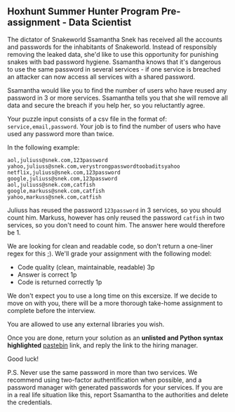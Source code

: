 ## Hoxhunt Summer Hunter Program Pre-assignment - Data Scientist

The dictator of Snakeworld Ssamantha Snek has received all the accounts and passwords for the inhabitants of Snakeworld. Instead of responsibly removing the leaked data, she'd like to use this opportunity for punishing snakes with bad password hygiene. Ssamantha knows that it's dangerous to use the same password in several services - if one service is breached an attacker can now access all services with a shared password. 

Ssamantha would like you to find the number of users who have reused any password in 3 or more services. Ssamantha tells you that she will remove all data and secure the breach if you help her, so you reluctantly agree. 

Your puzzle input consists of a csv file in the format of: `service,email,password`. Your job is to find the number of users who have used any password more than twice. 

In the following example: 

```
aol,juliuss@snek.com,123password
yahoo,juliuss@snek.com,verystrongpasswordtoobaditsyahoo
netflix,juliuss@snek.com,123password
google,juliuss@snek.com,123password
aol,juliuss@snek.com,catfish
google,markuss@snek.com,catfish
yahoo,markuss@snek.com,catfish
```

Juliuss has reused the password `123password` in 3 services, so you should count him. Markuss, however has only reused the password `catfish` in two services, so you don't need to count him. The answer here would therefore be 1. 

We are looking for clean and readable code, so don't return a one-liner regex for this ;). We'll grade your assignment with the following model: 

- Code quality (clean, maintainable, readable) 3p
- Answer is correct 1p
- Code is returned correctly 1p 

We don't expect you to use a long time on this excersize. If we decide to move on with you, there will be a more thorough take-home assignment to complete before the interview. 

You are allowed to use any external libraries you wish.

Once you are done, return your solution as an __unlisted and Python syntax highlighted__ [pastebin](https://pastebin.com) link, and reply the link to the hiring manager. 


Good luck! 


P.S. Never use the same password in more than two services. We recommend using two-factor authentification when possible, and a password manager with generated passwords for your services. If you are in a real life situation like this, report Ssamantha to the authorities and delete the credentials. 
